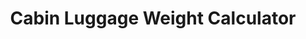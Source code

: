 ---
templateKey: 'project-page'
path: /projects/cabin-luggage-weight-calculator
title: Cabin Luggage Weight Calculator
github: https://github.com/ignaciocabeza/cabin-luggage-weight-calculator
live: https://fervent-hawking-2bf38c.netlify.com
---